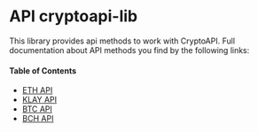 # API cryptoapi-lib

This library provides api methods to work with CryptoAPI.
Full documentation about API methods you find by the following links:

#### Table of Contents

- [ETH API](ETH.md)
- [KLAY API](KLAY.md)
- [BTC API](UTXO.md)
- [BCH API](UTXO.md)

